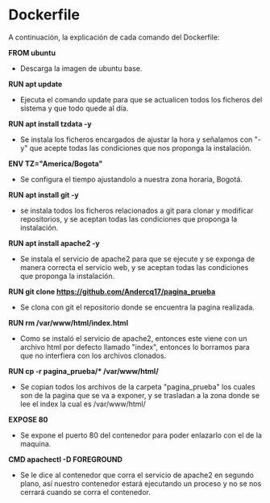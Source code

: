 # Dockerfile

A continuación, la explicación de cada comando del Dockerfile:

**FROM ubuntu** 
* Descarga la imagen de ubuntu base.

**RUN apt update** 
* Ejecuta el comando update para que se actualicen todos los ficheros del sistema y que todo quede al día.

**RUN apt install tzdata -y** 
* Se instala los ficheros encargados de ajustar la hora y señalamos con "-y" que acepte todas las condiciones que nos proponga la instalación.

**ENV TZ="America/Bogota"** 
* Se configura el tiempo ajustandolo a nuestra zona horaria, Bogotá.

**RUN apt install git -y** 
* se instala todos los ficheros relacionados a git para clonar y modificar repositorios, y se aceptan todas las condiciones que proponga la instalación.

**RUN apt install apache2 -y** 
* Se instala el servicio de apache2 para que se ejecute y se exponga de manera correcta el servicio web, y se aceptan todas las condiciones que proponga la instalación.

**RUN git clone https://github.com/Andercq17/pagina_prueba** 
* Se clona con git el repositorio donde se encuentra la pagina realizada.

**RUN rm /var/www/html/index.html** 
* Como se instaló el servicio de apache2, entonces este viene con un archivo html por defecto llamado "index", entonces lo borramos para que no interfiera con los archivos clonados.

**RUN cp -r pagina_prueba/\* /var/www/html/** 
* Se copian todos los archivos de la carpeta "pagina_prueba" los cuales son de la pagina que se va a exponer, y se trasladan a la zona donde se lee el index la cual es /var/www/html/

**EXPOSE 80** 
* Se expone el puerto 80 del contenedor para poder enlazarlo con el de la maquina.

**CMD apachectl -D FOREGROUND** 
* Se le dice al contenedor que corra el servicio de apache2 en segundo plano, así nuestro contenedor estará ejecutando un proceso y no se nos cerrará cuando se corra el contenedor.

